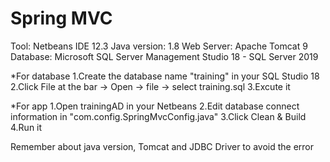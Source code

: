 # Spring MVC

Tool: Netbeans IDE 12.3
Java version: 1.8
Web Server: Apache Tomcat 9
Database: Microsoft SQL Server Management Studio 18 - SQL Server 2019

*For database
1.Create the database name "training" in your SQL Studio 18
2.Click File at the bar -> Open -> file -> select training.sql
3.Excute it

*For app
1.Open trainingAD in your Netbeans
2.Edit database connect information in "com.config.SpringMvcConfig.java"
3.Click Clean & Build
4.Run it


Remember about java version, Tomcat and JDBC Driver to avoid the error
